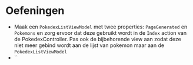 # Oefeningen

* Maak een `PokedexListViewModel` met twee properties: `PageGenerated` en `Pokemons` en zorg ervoor dat deze gebruikt wordt in de `Index` action van de PokedexController. Pas ook de bijbehorende view aan zodat deze niet meer gebind wordt aan de lijst van pokemon maar aan de `PokedexListViewModel`
* \`\`

